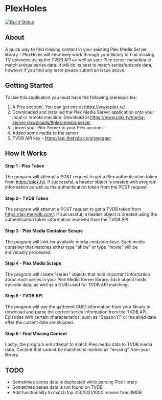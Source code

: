 # PlexHoles

[![Build Status](https://travis-ci.org/lemker/PlexHoles.svg?branch=master)](https://travis-ci.org/lemker/PlexHoles)

## About
A quick way to find missing content in your existing Plex Media Server library - 
PlexHoles will iteratively work through your library to find missing TV episodes using the TVDB API as well as your Plex server metadata to match unique series data.
It will do its best to match series/episode data, however if you find any error please submit an issue above.

## Getting Started
To use this application you must have the following prerequisites:
1) A Plex account. You can get one at https://www.plex.tv/
2) Downloaded and installed the Plex Media Server application onto your local or remote machine. Download at https://www.plex.tv/media-server-downloads/#plex-media-server 
3) Linked your Plex Server to your Plex account.
4) Added some media to the server
5) TVDB API key - https://api.thetvdb.com/swagger

## How It Works
#### Step 1 - Plex Token
The program will attempt a POST request to get a Plex authentication token from https://plex.tv/. If successful, a header object is created with program information as well as the authentication token from the POST request.

#### Step 2 - TVDB Token
The program will attempt a POST request to get a TVDB token from https://api.thetvdb.com/. If successful, a header object is created using the authentication token information received from the TVDB API. 

#### Step 3 - Plex Media Container Scrape
The program will look for available media container keys. Each media container that matches either type "show" or type "movie" will be individually processed.

#### Step 4 - Plex Media Scrape
The program will create "series" objects that hold important information about each series in your Plex Media Server library. Each object holds episode data, as well as a GUID used for TVDB API matching.

#### Step 5 - TVDB API
The program will use the gathered GUID information from your library to download and parse the correct series information from the TVDB API. Episodes with certain characteristics, such as "Season 0" or the aired date after the current date are skipped.

#### Step 6 - Find Missing Content
Lastly, the program will attempt to match Plex media data to TVDB media data. Content that cannot be matched is marked as "missing" from your library.

## TODO
- Sometimes series data is duplicated while parsing Plex library
- Sometimes series data is not found on TVDB
- Add functionality to match top 250/500/1000 movies from IMDB
